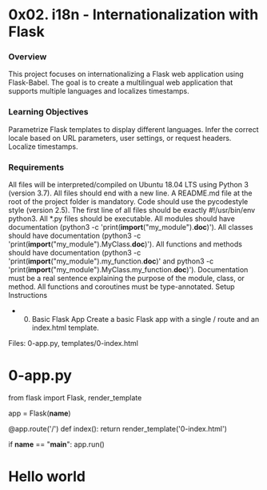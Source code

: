 # 0x02. i18n - Internationalization with Flask
### Overview
This project focuses on internationalizing a Flask web application using Flask-Babel. The goal is to create a multilingual web application that supports multiple languages and localizes timestamps.

### Learning Objectives
Parametrize Flask templates to display different languages.
Infer the correct locale based on URL parameters, user settings, or request headers.
Localize timestamps.
### Requirements
All files will be interpreted/compiled on Ubuntu 18.04 LTS using Python 3 (version 3.7).
All files should end with a new line.
A README.md file at the root of the project folder is mandatory.
Code should use the pycodestyle style (version 2.5).
The first line of all files should be exactly #!/usr/bin/env python3.
All *.py files should be executable.
All modules should have documentation (python3 -c 'print(__import__("my_module").__doc__)').
All classes should have documentation (python3 -c 'print(__import__("my_module").MyClass.__doc__)').
All functions and methods should have documentation (python3 -c 'print(__import__("my_module").my_function.__doc__)' and python3 -c 'print(__import__("my_module").MyClass.my_function.__doc__)').
Documentation must be a real sentence explaining the purpose of the module, class, or method.
All functions and coroutines must be type-annotated.
Setup Instructions
* 0. Basic Flask App
Create a basic Flask app with a single / route and an index.html template.

Files: 0-app.py, templates/0-index.html

# 0-app.py
from flask import Flask, render_template

app = Flask(__name__)

@app.route('/')
def index():
    return render_template('0-index.html')

if __name__ == "__main__":
    app.run()
<!-- templates/0-index.html -->
<!DOCTYPE html>
<html lang="en">
<head>
    <title>Welcome to Holberton</title>
</head>
<body>
    <h1>Hello world</h1>
</body>
</html>